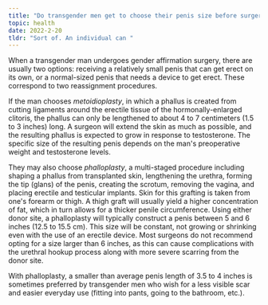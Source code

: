 ```yaml
---
title: "Do transgender men get to choose their penis size before surgery?"
topic: health
date: 2022-2-20
tldr: "Sort of. An individual can "
---
```


When a transgender man undergoes gender affirmation surgery, there are usually two options: receiving a relatively small penis that can get erect on its own, or a normal-sized penis that needs a device to get erect. These correspond to two reassignment procedures.

If the man chooses *metoidioplasty*, in which a phallus is created from cutting ligaments around the erectile tissue of the hormonally-enlarged clitoris, the phallus can only be lengthened to about 4 to 7 centimeters (1.5 to 3 inches) long. A surgeon will extend the skin as much as possible, and the resulting phallus is expected to grow in response to testosterone. The specific size of the resulting penis depends on the man's preoperative weight and testosterone levels.

They may also choose *phalloplasty*, a multi-staged procedure including shaping a phallus from transplanted skin, lengthening the urethra, forming the tip (glans) of the penis, creating the scrotum, removing the vagina, and placing erectile and testicular implants. Skin for this grafting is taken from one's forearm or thigh. A thigh graft will usually yield a higher concentration of fat, which in turn allows for a thicker penile circumference. Using either donor site, a phalloplasty will typically construct a penis between 5 and 6 inches (12.5 to 15.5 cm). This size will be constant, not growing or shrinking even with the use of an erectile device. Most surgeons do not recommend opting for a size larger than 6 inches, as this can cause complications with the urethral hookup process along with more severe scarring from the donor site.

With phalloplasty, a smaller than average penis length of 3.5 to 4 inches is sometimes preferred by transgender men who wish for a less visible scar and easier everyday use (fitting into pants, going to the bathroom, etc.).